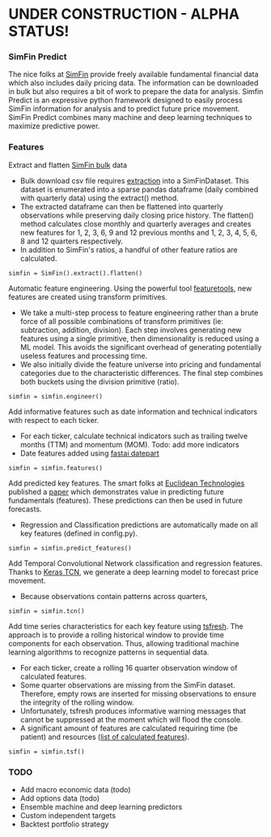 # UNDER CONSTRUCTION - ALPHA STATUS!

### SimFin Predict  

The nice folks at [SimFin](https://simfin.com/) provide freely available fundamental financial data which also includes daily pricing data.  The information can be downloaded in bulk but also requires a bit of work to prepare the data for analysis.  Simfin Predict is an expressive python framework designed to easily process SimFin information for analysis and to predict future price movement. SimFin Predict combines many machine and deep learning techniques to maximize predictive power.

### Features

Extract and flatten [SimFin bulk](https://simfin.com/data/access/api) data
* Bulk download csv file requires [extraction](https://github.com/SimFin/bd-extractor) into a SimFinDataset. This dataset is enumerated into a sparse pandas dataframe (daily combined with quarterly data) using the extract() method.  
* The extracted dataframe can then be flattened into quarterly observations while preserving daily closing price history. The flatten() method calculates close monthly and quarterly averages and creates new features for 1, 2, 3, 6, 9 and 12 previous months and 1, 2, 3, 4, 5, 6, 8 and 12 quarters respectively. 
* In addition to SimFin's ratios, a handful of other feature ratios are calculated.
```buildoutcfg
simfin = SimFin().extract().flatten()
```


Automatic feature engineering.  Using the powerful tool [featuretools](https://www.featuretools.com/), new features are created using transform primitives.
* We take a multi-step process to feature engineering rather than a brute force of all possible combinations of transform primitives (ie: subtraction, addition, division).  Each step involves generating new features using a single primitive, then dimensionality is reduced using a ML model.  This avoids the significant overhead of generating potentially useless features and processing time.
* We also initially divide the feature universe into pricing and fundamental categories due to the characteristic differences. The final step combines both buckets using the division primitive (ratio).
```buildoutcfg
simfin = simfin.engineer()
```


Add informative features such as date information and technical indicators with respect to each ticker.  
* For each ticker, calculate technical indicators such as trailing twelve months (TTM) and momentum (MOM).  Todo: add more indicators
* Date features added using [fastai datepart](https://docs.fast.ai/tabular.transform.html)
```buildoutcfg
simfin = simfin.features()
```
    

Add predicted key features. The smart folks at [Euclidean Technologies](https://www.euclidean.com/) published a [paper](https://arxiv.org/pdf/1711.04837.pdf) which demonstrates value in predicting future fundamentals (features). These predictions can then be used in future forecasts.
*  Regression and Classification predictions are automatically made on all key features (defined in config.py).
```buildoutcfg
simfin = simfin.predict_features()
```


Add Temporal Convolutional Network classification and regression features.  Thanks to [Keras TCN](https://github.com/philipperemy/keras-tcn), we generate a deep learning model to forecast price movement.
* Because observations contain patterns across quarters, 
```buildoutcfg
simfin = simfin.tcn()
```
    

Add time series characteristics for each key feature using [tsfresh](https://tsfresh.readthedocs.io/en/latest/text/introduction.html).    The approach is to provide a rolling historical window to provide time components for each observation.  Thus, allowing traditional machine learning algorithms to recognize patterns in sequential data.  
* For each ticker, create a rolling 16 quarter observation window of calculated features.  
* Some quarter observations are missing from the SimFin dataset. Therefore, empty rows are inserted for missing observations to ensure the integrity of the rolling window.
* Unfortunately, tsfresh produces informative warning messages that cannot be suppressed at the moment which will flood the console.
* A significant amount of features are calculated requiring time (be patient) and resources ([list of calculated features](https://tsfresh.readthedocs.io/en/latest/text/list_of_features.html)). 
```buildoutcfg
simfin = simfin.tsf()
```



### TODO

* Add macro economic data (todo)
* Add options data (todo)
* Ensemble machine and deep learning predictors
* Custom independent targets
* Backtest portfolio strategy
